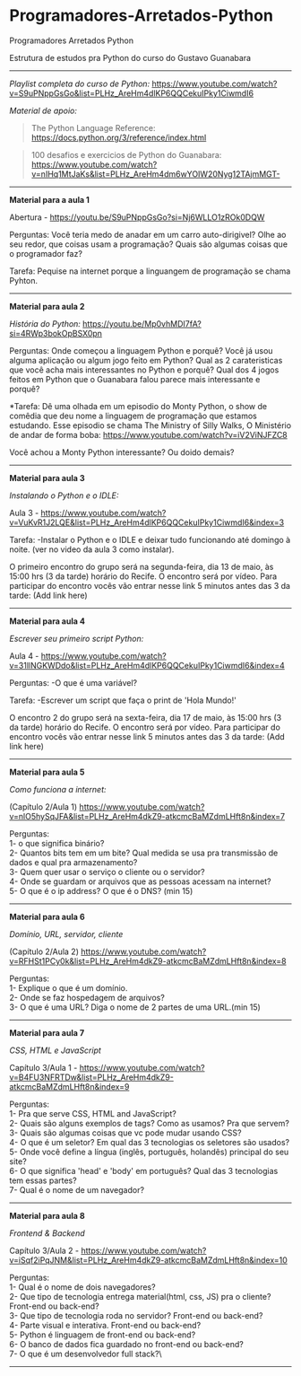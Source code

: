 # Programadores-Arretados-Python
Programadores Arretados Python

Estrutura de estudos pra Python do curso do Gustavo Guanabara
____________________________________________________________________

*Playlist completa do curso de Python:* https://www.youtube.com/watch?v=S9uPNppGsGo&list=PLHz_AreHm4dlKP6QQCekuIPky1CiwmdI6

*Material de apoio:*

> The Python Language Reference: https://docs.python.org/3/reference/index.html

> 100 desafios e exercicios de Python do Guanabara: https://www.youtube.com/watch?v=nIHq1MtJaKs&list=PLHz_AreHm4dm6wYOIW20Nyg12TAjmMGT-

____________________________________________________________________

**Material para a aula 1** 

Abertura - https://youtu.be/S9uPNppGsGo?si=Nj6WLLO1zROk0DQW

Perguntas: 
Você teria medo de anadar em um carro auto-dirigivel?
Olhe ao seu redor, que coisas usam a programação?
Quais são algumas coisas que o programador faz?

Tarefa: Pequise na internet porque a linguangem de programação se chama Pyhton.

____________________________________________________________________________________________________________

**Material para aula 2**

*História do Python:* https://youtu.be/Mp0vhMDI7fA?si=4RWp3bokOpBSX0pn

Perguntas:
Onde começou a linguagem Python e porquê?
Você já usou alguma aplicação ou algum jogo feito em Python?
Qual as 2 carateristicas que você acha mais interessantes no Python e porquê?
Qual dos 4 jogos feitos em Python que o Guanabara falou parece mais interessante e porquê?


*Tarefa:
Dê uma olhada em um episodio do Monty Python, o show de comêdia que deu nome a linguagem de programação que estamos estudando.
Esse episodio se chama The Ministry of Silly Walks, O Ministério de andar de forma boba: https://www.youtube.com/watch?v=iV2ViNJFZC8

Você achou a Monty Python interessante? Ou doido demais?
____________________________________________________________________________________________________________

**Material para aula 3**

*Instalando o Python e o IDLE:* 

Aula 3 - https://www.youtube.com/watch?v=VuKvR1J2LQE&list=PLHz_AreHm4dlKP6QQCekuIPky1CiwmdI6&index=3 

Tarefa:
-Instalar o Python e o IDLE e deixar tudo funcionando até domingo à noite. (ver no video da aula 3 como instalar).

O primeiro encontro do grupo será na segunda-feira, dia 13 de maio, às 15:00 hrs (3 da tarde) horário do Recife. 
O encontro será por vídeo. Para participar do encontro vocês vão entrar nesse link 5 minutos antes das 3 da tarde: (Add link here)
__________________________________________________________________________________________________________

**Material para aula 4**

*Escrever seu primeiro script Python:* 

Aula 4 - https://www.youtube.com/watch?v=31llNGKWDdo&list=PLHz_AreHm4dlKP6QQCekuIPky1CiwmdI6&index=4 

Perguntas:
-O que é uma variável?

Tarefa:
-Escrever um script que faça o print de 'Hola Mundo!'

O encontro 2 do grupo será na sexta-feira, dia 17 de maio, às 15:00 hrs (3 da tarde) horário do Recife. 
O encontro será por vídeo. Para participar do encontro vocês vão entrar nesse link 5 minutos antes das 3 da tarde: (Add link here)
__________________________________________________________________________________________________________

**Material para aula 5**

*Como funciona a internet:* 

(Capítulo 2/Aula 1) https://www.youtube.com/watch?v=nlO5hySqJFA&list=PLHz_AreHm4dkZ9-atkcmcBaMZdmLHft8n&index=7 

Perguntas:\
1- o que significa binário?\
2- Quantos bits tem em um bite? Qual medida se usa pra transmissão de dados e qual pra armazenamento?\
3- Quem quer usar o serviço o cliente ou o servidor?\
4- Onde se guardam or arquivos que as pessoas acessam na internet?\
5- O que é o ip address? O que é o DNS? (min 15)
__________________________________________________________________________________________________________

**Material para aula 6**

*Domínio, URL, servidor, cliente*

(Capítulo 2/Aula 2) https://www.youtube.com/watch?v=RFHSt1PCy0k&list=PLHz_AreHm4dkZ9-atkcmcBaMZdmLHft8n&index=8

Perguntas:\
1- Explique o que é um domínio.\
2- Onde se faz hospedagem de arquivos?\
3- O que é uma URL? Diga o nome de 2 partes de uma URL.(min 15)

__________________________________________________________________________________________________________

**Material para aula 7**

*CSS, HTML e JavaScript*

Capítulo 3/Aula 1 - https://www.youtube.com/watch?v=B4FU3NFRTDw&list=PLHz_AreHm4dkZ9-atkcmcBaMZdmLHft8n&index=9

Perguntas:\
1- Pra que serve CSS, HTML and JavaScript?\
2- Quais são alguns exemplos de tags? Como as usamos? Pra que servem?\
3- Quais são algumas coisas que vc pode mudar usando CSS?\
4- O que é um seletor? Em qual das 3 tecnologias os seletores são usados?\
5- Onde você define a língua (inglês, português, holandês) principal do seu site?\
6- O que significa 'head' e 'body' em português? Qual das 3 tecnologias tem essas partes?\
7- Qual é o nome de um navegador?
__________________________________________________________________________________________________________

**Material para aula 8**

*Frontend & Backend*

Capítulo 3/Aula 2 -  https://www.youtube.com/watch?v=iSqf2iPqJNM&list=PLHz_AreHm4dkZ9-atkcmcBaMZdmLHft8n&index=10

Perguntas:\
1- Qual é o nome de dois navegadores?\
2- Que tipo de tecnologia entrega material(html, css, JS) pra o cliente? Front-end ou back-end?\
3- Que tipo de tecnologia roda no servidor? Front-end ou back-end?\
4- Parte visual e interativa. Front-end ou back-end?\
5- Python é linguagem de front-end ou back-end?\
6- O banco de dados fica guardado no front-end ou back-end?\
7- O que é um desenvolvedor full stack?\

__________________________________________________________________________________________________________

